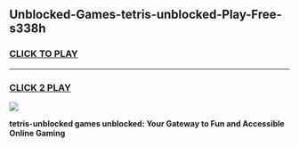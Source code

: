 
## Unblocked-Games-tetris-unblocked-Play-Free-s338h
<h3>
<a href="https://premium76.site?title=tetris-unblocked&ref=09A">CLICK TO PLAY</a></h3>
<hr>

<h3>
<a href="https://premium76.site?title=tetris-unblocked&ref=09A">CLICK 2 PLAY</a>
  
</h3>

<a href="https://premium76.site?title=tetris-unblocked&ref=09A"><img src="https://clearcache.store/games.png"></a>


**tetris-unblocked games unblocked: Your Gateway to Fun and Accessible Online Gaming**
